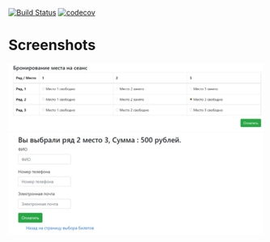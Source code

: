 [![Build Status](https://app.travis-ci.com/AlexanderBanar/job4j_cinema.svg?branch=master)](https://app.travis-ci.com/AlexanderBanar/job4j_cinema)
[![codecov](https://codecov.io/gh/AlexanderBanar/job4j_cinema/branch/master/graph/badge.svg?token=NO0QR95GCQ)](https://codecov.io/gh/AlexanderBanar/job4j_cinema)

# Screenshots

![alt text](images/1.JPG)
![alt text](images/2.JPG)